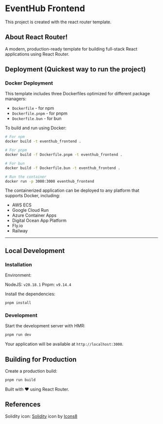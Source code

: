 # EventHub Frontend
This project is created with the react router template.

## About React Router!

A modern, production-ready template for building full-stack React applications using React Router.

## Deployment (Quickest way to run the project)

### Docker Deployment

This template includes three Dockerfiles optimized for different package managers:

- `Dockerfile` - for npm
- `Dockerfile.pnpm` - for pnpm
- `Dockerfile.bun` - for bun

To build and run using Docker:

```bash
# For npm
docker build -t eventhub_frontend .

# For pnpm
docker build -f Dockerfile.pnpm -t eventhub_frontend .

# For bun
docker build -f Dockerfile.bun -t eventhub_frontend .

# Run the container
docker run -p 3000:3000 eventhub_frontend
```

The containerized application can be deployed to any platform that supports Docker, including:

- AWS ECS
- Google Cloud Run
- Azure Container Apps
- Digital Ocean App Platform
- Fly.io
- Railway
---


## Local Development

### Installation

Environment:


NodeJS: `v20.18.1`
Pnpm: `v9.14.4`

Install the dependencies:

```bash
pnpm install
```

### Development

Start the development server with HMR:

```bash
pnpm run dev
```

Your application will be available at `http://localhost:3000`.

## Building for Production

Create a production build:

```bash
pnpm run build
```

Built with ❤️ using React Router.

## References
Solidity icon: <a target="_blank" href="https://icons8.com/icon/at2DODSyQznb/solidity">Solidity</a> icon by <a target="_blank" href="https://icons8.com">Icons8</a>